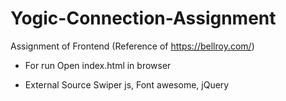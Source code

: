 # Yogic-Connection-Assignment
Assignment of Frontend (Reference of https://bellroy.com/)
- For run Open index.html in browser

- External Source 
Swiper js, Font awesome, jQuery
